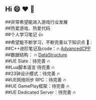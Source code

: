 ## Hi :smile: :heart: :clown_face:
##非常希望能进入游戏行业发展  
##热爱游戏、热爱代码  
##个人学习笔记 :thumbsup:  
##希望能不断学习，不断完善以下知识点 :tada: :  
##C++进阶笔记及code：:fire:  [AdvancedCPP](https://github.com/KantJian/AdvancedCPP)  
##数据结构： :fire:  [DataStructure](https://github.com/KantJian/DataStructure)  
##UE Slate：待完善 :fire:    
##Lua脚本语言  待完善 :fire:  
##23钟设计模式：待完善 :fire:  
##UE网络同步 RPC：待完善 :fire:    
##UE GamePlay框架：待完善 :fire:    
##UE Dedicated Server：待完善 :fire:    
